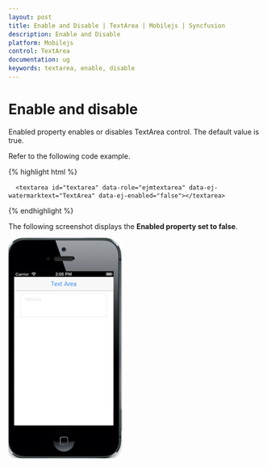 ```yaml
---
layout: post
title: Enable and Disable | TextArea | Mobilejs | Syncfusion
description: Enable and Disable
platform: Mobilejs
control: TextArea
documentation: ug
keywords: textarea, enable, disable
---
```


# Enable and disable

Enabled property enables or disables TextArea control. The default value is true.

Refer to the following code example.

{% highlight html %}

      <textarea id="textarea" data-role="ejmtextarea" data-ej-watermarktext="TextArea" data-ej-enabled="false"></textarea>

{% endhighlight %}

The following screenshot displays the **Enabled property set to false**.


![](EnableandDisable_images/enableanddisable-img1.png) 